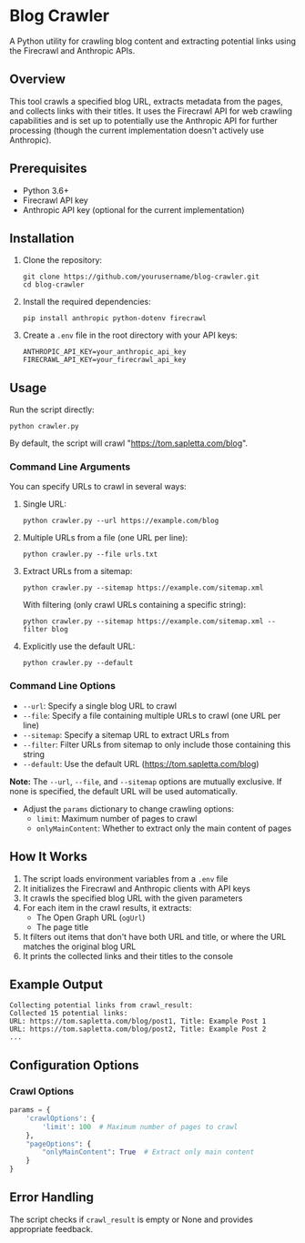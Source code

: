 # Blog Crawler

A Python utility for crawling blog content and extracting potential links using the Firecrawl and Anthropic APIs.

## Overview

This tool crawls a specified blog URL, extracts metadata from the pages, and collects links with their titles. It uses the Firecrawl API for web crawling capabilities and is set up to potentially use the Anthropic API for further processing (though the current implementation doesn't actively use Anthropic).

## Prerequisites

- Python 3.6+
- Firecrawl API key
- Anthropic API key (optional for the current implementation)

## Installation

1. Clone the repository:
   ```
   git clone https://github.com/yourusername/blog-crawler.git
   cd blog-crawler
   ```

2. Install the required dependencies:
   ```
   pip install anthropic python-dotenv firecrawl
   ```

3. Create a `.env` file in the root directory with your API keys:
   ```
   ANTHROPIC_API_KEY=your_anthropic_api_key
   FIRECRAWL_API_KEY=your_firecrawl_api_key
   ```

## Usage

Run the script directly:

```
python crawler.py
```

By default, the script will crawl "https://tom.sapletta.com/blog".

### Command Line Arguments

You can specify URLs to crawl in several ways:

1. Single URL:
   ```
   python crawler.py --url https://example.com/blog
   ```

2. Multiple URLs from a file (one URL per line):
   ```
   python crawler.py --file urls.txt
   ```

3. Extract URLs from a sitemap:
   ```
   python crawler.py --sitemap https://example.com/sitemap.xml
   ```
   
   With filtering (only crawl URLs containing a specific string):
   ```
   python crawler.py --sitemap https://example.com/sitemap.xml --filter blog
   ```

4. Explicitly use the default URL:
   ```
   python crawler.py --default
   ```

### Command Line Options

- `--url`: Specify a single blog URL to crawl
- `--file`: Specify a file containing multiple URLs to crawl (one URL per line)
- `--sitemap`: Specify a sitemap URL to extract URLs from
- `--filter`: Filter URLs from sitemap to only include those containing this string
- `--default`: Use the default URL (https://tom.sapletta.com/blog)

**Note:** The `--url`, `--file`, and `--sitemap` options are mutually exclusive. If none is specified, the default URL will be used automatically.
- Adjust the `params` dictionary to change crawling options:
  - `limit`: Maximum number of pages to crawl
  - `onlyMainContent`: Whether to extract only the main content of pages

## How It Works

1. The script loads environment variables from a `.env` file
2. It initializes the Firecrawl and Anthropic clients with API keys
3. It crawls the specified blog URL with the given parameters
4. For each item in the crawl results, it extracts:
   - The Open Graph URL (`ogUrl`)
   - The page title
5. It filters out items that don't have both URL and title, or where the URL matches the original blog URL
6. It prints the collected links and their titles to the console

## Example Output

```
Collecting potential links from crawl_result:
Collected 15 potential links:
URL: https://tom.sapletta.com/blog/post1, Title: Example Post 1
URL: https://tom.sapletta.com/blog/post2, Title: Example Post 2
...
```

## Configuration Options

### Crawl Options

```python
params = {
    'crawlOptions': {
        'limit': 100  # Maximum number of pages to crawl
    },
    "pageOptions": {
        "onlyMainContent": True  # Extract only main content
    }
}
```

## Error Handling

The script checks if `crawl_result` is empty or None and provides appropriate feedback.
